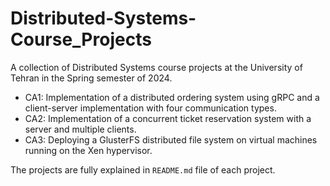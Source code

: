 # Distributed-Systems-Course_Projects

A collection of Distributed Systems course projects at the University of Tehran in the Spring semester of 2024.

- CA1: Implementation of a distributed ordering system using gRPC and a client-server implementation with four communication types.
- CA2: Implementation of a concurrent ticket reservation system with a server and multiple clients.
- CA3: Deploying a GlusterFS distributed file system on virtual machines running on the Xen hypervisor.

The projects are fully explained in `README.md` file of each project.
